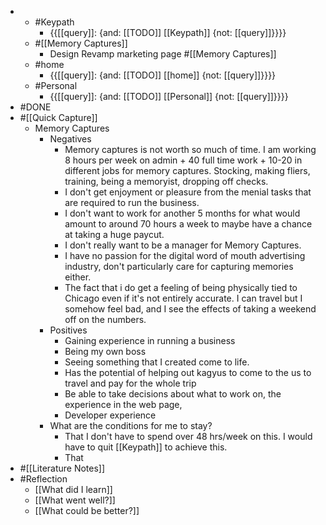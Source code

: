 - 
    - #Keypath
        - {{[[query]]: {and: [[TODO]] [[Keypath]] {not: [[query]]}}}}
    - #[[Memory Captures]]
        - Design Revamp marketing page #[[Memory Captures]]
    - #home
        - {{[[query]]: {and: [[TODO]] [[home]] {not: [[query]]}}}}
    - #Personal
        - {{[[query]]: {and: [[TODO]] [[Personal]] {not: [[query]]}}}}
- #DONE
- #[[Quick Capture]]
    - Memory Captures 
        - Negatives
            - Memory captures is not worth so much of time. I am working 8 hours per week on admin + 40 full time work + 10-20 in different jobs for memory captures. Stocking, making fliers, training, being a memoryist, dropping off checks.
            - I don't get enjoyment or pleasure from the menial tasks that are required to run the business. 
            - I don't want to work for another 5 months for what would amount to around 70 hours a week to maybe have a chance at taking a huge paycut.
            - I don't really want to be a manager for Memory Captures.
            - I have no passion for the digital word of mouth advertising industry, don't particularly care for capturing memories either. 
            - The fact that i do get a feeling of being physically tied to Chicago even if it's not entirely accurate. I can travel but I somehow feel bad, and I see the effects of taking a weekend off on the numbers.
        - Positives
            - Gaining experience in running a business
            - Being my own boss
            - Seeing something that I created come to life.
            - Has the potential of helping out kagyus to come to the us to travel and pay for the whole trip
            - Be able to take decisions about what to work on, the experience in the web page, 
            - Developer experience
        - What are the conditions for me to stay?
            - That I don't have to spend over 48 hrs/week on this. I would have to quit [[Keypath]] to achieve this.
            - That 
- #[[Literature Notes]]
- #Reflection
    - [[What did I learn]]
    - [[What went well?]]
    - [[What could be better?]]
